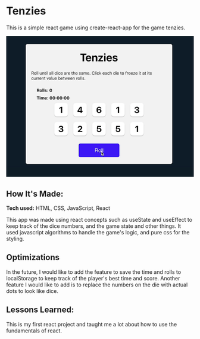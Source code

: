 # Tenzies
This is a simple react game using create-react-app for the game tenzies.

![](tenziesgif.gif)

## How It's Made:

**Tech used:** HTML, CSS, JavaScript, React

This app was made using react concepts such as useState and useEffect to keep track of the dice numbers, and the game state and other things. It used javascript algorithms to handle the game's logic, and pure css for the styling.

## Optimizations

In the future, I would like to add the feature to save the time and rolls to localStorage to keep track of the player's best time and score. Another feature I would like to add is to replace the numbers on the die with actual dots to look like dice.

## Lessons Learned:

This is my first react project and taught me a lot about how to use the fundamentals of react.



